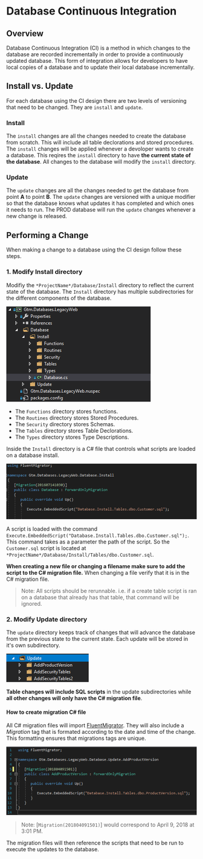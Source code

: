 # Database Continuous Integration
## Overview
Database Continuous Integration (CI) is a method in which changes to the database are recorded incrementally in order to provide a continuously updated database. This form of integration allows for developers to have local copies of a database and to update their local database incrementally.  

## Install vs. Update
For each database using the CI design there are two levels of versioning that need to be changed. They are `install` and `update`.

### Install
The `install` changes are all the changes needed to create the database from scratch. This will include all table declorations and stored procedures. The `install` changes will be applied whenever a devoloper wants to create a database. This reqires the `install` directory to have **the current state of the database**. All changes to the database will modify the `install` directory.

### Update
The `update` changes are all the changes needed to get the database from point **A** to point **B**. The `update` changes are versioned with a unique modifier so that the database knows what updates it has completed and which ones it needs to run. The PROD database will run the `update` changes whenever a new change is released. 

## Performing a Change
When making a change to a database using the CI design follow these steps.

### 1. Modify Install directory

Modifiy the `*ProjectName*/Database/Install` directory to reflect the current state of the database. The `Install` directory has multiple subdirectories for the different components of the database. 

![Install folder](/images/LegacyWebInstallFolder.png)

* The `Functions` directory stores functions.
* The `Routines` directory stores Stored Procedures.
* The `Security` directory stores Schemas.
* The `Tables` directory stores Table Declorations.
* The `Types` directory stores Type Descriptions.

Inside the `Install` directory is a C# file that controls what scripts are loaded on a database install. 

![Migration file](/images/LegacyWebMigrationFile.png)

A script is loaded with the command `Execute.EmbeddedScript("Database.Install.Tables.dbo.Customer.sql");`. This command takes as a parameter the path of the script. So the `Customer.sql` script is located at `*ProjectName*/Database/Install/Tables/dbo.Customer.sql`. 

**When creating a new file or changing a filename make sure to add the script to the C# migration file.** When changing a file verify that it is in the C# migration file. 

> Note: All scripts should be rerunnable. i.e. if a create table script is ran on a database that already has that table, that command will be ignored.

### 2. Modify Update directory

The `update` directory keeps track of changes that will advance the database from the previous state to the current state. Each update will be stored in it's own subdirectory. 

![Update folder](/images/LegacyWebUpdateFolder.png)

**Table changes will include SQL scripts** in the update subdirectories while **all other changes will only have the C# migration file**. 

#### How to create migration C# file

All C# migration files will import [FluentMigrator](https://github.com/fluentmigrator/fluentmigrator). They will also include a *Migration* tag that is formated according to the date and time of the change. This formatting ensures that migrations tags are unique. 

![Update migration](/images/LegacyWebUpdateMigration.png)

> Note: \[`Migration(201804091501)`\] would correspond to April 9, 2018 at 3:01 PM.

The migration files will then reference the scripts that need to be run to execute the updates to the database.
